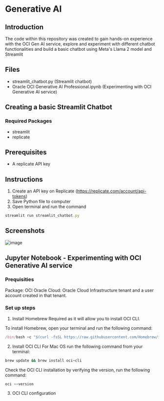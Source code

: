 # Generative AI

## Introduction

The code within this repository was created to gain hands-on experience with the OCI Gen AI service, explore and experiment with different chatbot functionalities and build a basic chatbot using Meta's Llama 2 model and Streamlit

## Files
- streamlit_chatbot.py (Streamlit chatbot)
- Oracle OCI Generative AI Professional.ipynb (Experimenting with OCI Generative AI service)

## Creating a basic Streamlit Chatbot
### Required Packages
- streamlit
- replicate

## Prerequisites
- A replicate API key

## Instructions
1. Create an API key on Replicate (https://replicate.com/account/api-tokens)
2. Save Python file to computer
3. Open terminal and run the command
   
```ruby
streamlit run streamlit_chatbot.py
```

## Screenshots
![image](https://github.com/FunmiLS/OCI-GenAI/assets/111074004/3cdc2f40-d707-44ec-917e-59534037569e)


## Jupyter Notebook - Experimenting with OCI Generative AI service
### Prequisities 
Package: OCI
Oracle Cloud: Oracle Cloud Infrastructure tenant and a user account created in that tenant.

### Set up steps

1) Install Homebrew
Required as it will allow you to install OCI CLI.

To install Homebrew, open your terminal and run the following command:

```ruby
/bin/bash -c "$(curl -fsSL https://raw.githubusercontent.com/Homebrew/install/HEAD/install.sh)"
```

2) Install OCI CLI
For Mac OS run the following command from your terminal:

```ruby
brew update && brew install oci-cli
```

Check the OCI CLI installation by verifying the version, run the following command:


```ruby
oci --version
```
3) OCI CLI configuration

